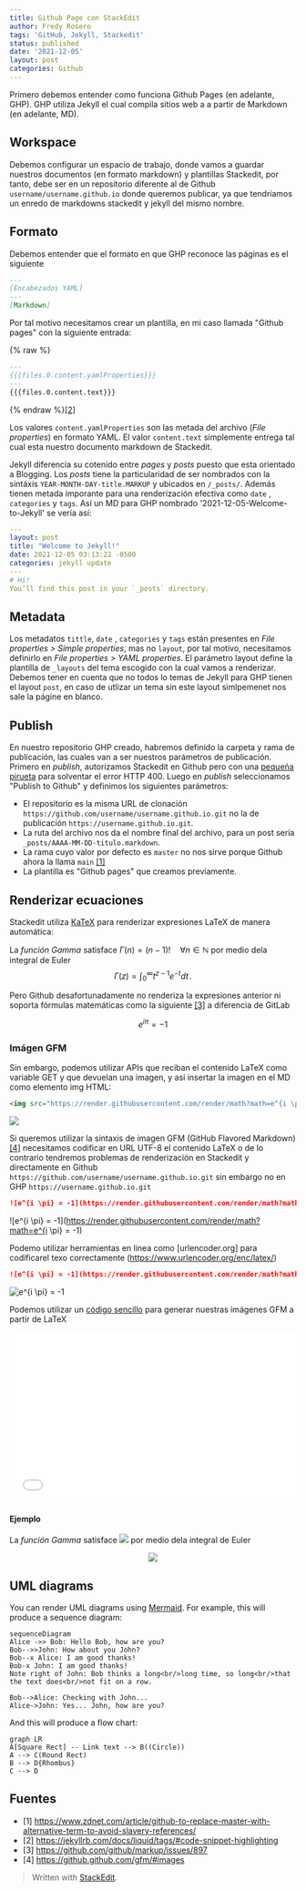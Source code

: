 ```yaml
---
title: Github Page con StackEdit
author: Fredy Rosero
tags: 'GitHub, Jekyll, Stackedit'
status: published
date: '2021-12-05'
layout: post
categories: Github
---
```

Primero debemos entender como funciona Github Pages (en adelante, GHP). GHP utiliza Jekyll el cual compila sitios web a a partir de Markdown (en adelante, MD).

## Workspace
Debemos configurar un espacio de trabajo, donde vamos a guardar nuestros documentos (en formato markdown) y plantillas Stackedit, por tanto, debe ser en un repositorio diferente al de Github `username/username.github.io` donde queremos publicar, ya que tendríamos un enredo de markdowns stackedit y jekyll del mismo nombre.
## Formato
Debemos entender que el formato en que GHP reconoce las páginas es el siguiente
```markdown
---
[Encabezados YAML]
---
[Markdown]
``` 
Por tal motivo necesitamos crear un plantilla, en mi caso llamada "Github pages" con la siguiente entrada:

{% raw  %}
```markdown
---  
{{{files.0.content.yamlProperties}}}  
---  
{{{files.0.content.text}}}
```
{% endraw %}[[2]](#2)

Los valores `content.yamlProperties` son las metada del archivo (*File properties*) en formato YAML. El valor `content.text` simplemente entrega tal cual esta nuestro documento markdown de Stackedit.

Jekyll diferencia su cotenido entre *pages* y *posts* puesto que esta orientado a Blogging. Los *posts* tiene la particularidad de ser nombrados con la sintáxis `YEAR-MONTH-DAY-title.MARKUP` y ubicados en `/_posts/`. Además tienen metada imporante para una renderización efectiva como `date` , `categories` y `tags`.  Así un MD para GHP nombrado '2021-12-05-Welcome-to-Jekyll' se vería así:
```yaml
---
layout: post
title: "Welcome to Jekyll!"
date: 2021-12-05 03:13:22 -0500
categories: jekyll update
---
# Hi!
You’ll find this post in your `_posts` directory.
```
## Metadata
Los metadatos `tittle`, `date` , `categories` y `tags` están presentes en *File properties > Simple properties*, mas no `layout`, por tal motivo, necesitamos definirlo en *File properties > YAML properties*. El parámetro layout define la plantilla de `_layouts` del tema escogido con la cual vamos a renderizar. Debemos tener en cuenta que no todos lo temas de Jekyll para GHP tienen el layout `post`, en caso de utlizar un tema sin este layout simlpemenet nos sale la págine en blanco.

## Publish
En nuestro repositorio GHP creado, habremos definido la carpeta y rama de publicación, las cuales van a ser nuestros parámetros de publicación. Primero  en *publish*, autorizamos Stackedit en Github pero con una [pequeña pirueta](https://github.com/benweet/stackedit/issues/1755#issuecomment-918949789) para solventar el error HTTP 400. Luego en *publish* seleccionamos "Publish to Github" y definimos los siguientes parámetros:
 * El repositorio es la misma URL de clonación `https://github.com/username/username.github.io.git` no la de publicación `https://username.github.io.git`.
 * La ruta del archivo nos da el nombre final del archivo, para un post sería `_posts/AAAA-MM-DD-titulo.markdown`.
 * La rama cuyo valor por defecto es `master` no nos sirve porque Github ahora la llama `main` [[1]](#1)
 * La plantilla es "Github pages" que creamos previamente. 

## Renderizar ecuaciones
Stackedit utiliza [KaTeX](https://khan.github.io/KaTeX/) para renderizar expresiones LaTeX de manera automática: 

 La *función Gamma* satisface $\Gamma(n) = (n-1)!\quad\forall
 n\in\mathbb N$ por medio dela integral de Euler $$ \Gamma(z) = \int_0^\infty
 t^{z-1}e^{-t}dt\,. $$

Pero Github desafortunadamente no renderiza la expresiones anterior ni soporta fórmulas matemáticas como la siguiente [[3]](#3) a diferencia de GitLab
```math
e^{i \pi} = -1
``` 
### Imágen GFM
Sin embargo, podemos utilizar APIs que reciban el contenido LaTeX como variable GET y que devuelan una imagen, y así insertar la imagen en el MD como elemento img HTML: 
```HTML
<img src="https://render.githubusercontent.com/render/math?math=e^{i \pi} = -1">
```
<img src="https://render.githubusercontent.com/render/math?math=e^{i \pi} = -1">

Si queremos utilizar la sintaxis de imagen GFM (GitHub Flavored Markdown) [[4]](#4) necesitamos codificar en URL UTF-8 el contenido LaTeX o de lo contrario tendremos problemas de renderización en Stackedit y directamente en Github `https://github.com/username/username.github.io.git` sin embargo no en GHP `https://username.github.io.git`
```markdown
![e^{i \pi} = -1](https://render.githubusercontent.com/render/math?math=e^{i \pi} = -1)
```
![e^{i \pi} = -1](https://render.githubusercontent.com/render/math?math=e^{i \pi} = -1)

Podemo utilizar herramientas en linea como [urlencoder.org] para codificarel texo correctamente (https://www.urlencoder.org/enc/latex/)
```markdown
![e^{i \pi} = -1](https://render.githubusercontent.com/render/math?math=e%5E%7Bi%20%5Cpi%7D%20%3D%20-1)
```
![e^{i \pi} = -1](https://render.githubusercontent.com/render/math?math=e%5E%7Bi%20%5Cpi%7D%20%3D%20-1)

Podemos utilizar un [código sencillo](https://jsfiddle.net/faroseroc/jt6vL3dr/17/) para generar nuestras imágenes GFM a partir de LaTeX
<iframe width="100%" height="300" src="//jsfiddle.net/faroseroc/jt6vL3dr/17/embedded/" allowfullscreen="allowfullscreen" allowpaymentrequest frameborder="0"></iframe>

#### Ejemplo

La *función Gamma* satisface <img src="https://render.githubusercontent.com/render/math?math=%5Ccolor%7Bgray%7D%20%5CGamma(n)%0A%3D%20(n-1)!%5Cquad%5Cforall%20n%5Cin%5Cmathbb%20N">
 por medio dela integral de Euler  
<p align="center"> 
 <img src="https://render.githubusercontent.com/render/math?math=\LARGE \color{gray} \Gamma(z) = \int_0^\infty t^{z-1}e^{-t}dt\,."> </p>


## UML diagrams

You can render UML diagrams using [Mermaid](https://mermaidjs.github.io/). For example, this will produce a sequence diagram:

```mermaid
sequenceDiagram
Alice ->> Bob: Hello Bob, how are you?
Bob-->>John: How about you John?
Bob--x Alice: I am good thanks!
Bob-x John: I am good thanks!
Note right of John: Bob thinks a long<br/>long time, so long<br/>that the text does<br/>not fit on a row.

Bob-->Alice: Checking with John...
Alice->John: Yes... John, how are you?
```

And this will produce a flow chart:

```mermaid
graph LR
A[Square Rect] -- Link text --> B((Circle))
A --> C(Round Rect)
B --> D{Rhombus}
C --> D
```
## Fuentes
* <a id="1">[1]<a/> https://www.zdnet.com/article/github-to-replace-master-with-alternative-term-to-avoid-slavery-references/
* <a id="2">[2]<a/> 
https://jekyllrb.com/docs/liquid/tags/#code-snippet-highlighting
* <a id="3">[3]<a/> https://github.com/github/markup/issues/897
* <a id="4">[4]<a/>  https://github.github.com/gfm/#images

> Written with [StackEdit](https://stackedit.io/).




